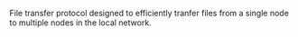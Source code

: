 File transfer protocol designed to efficiently tranfer files from a single node to  multiple nodes in the local network.
